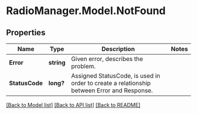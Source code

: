 # RadioManager.Model.NotFound
## Properties

Name | Type | Description | Notes
------------ | ------------- | ------------- | -------------
**Error** | **string** | Given error, describes the problem. | 
**StatusCode** | **long?** | Assigned StatusCode, is used in order to create a relationship between Error and Response. | 

[[Back to Model list]](../README.md#documentation-for-models) [[Back to API list]](../README.md#documentation-for-api-endpoints) [[Back to README]](../README.md)

